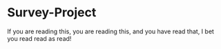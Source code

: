 # Survey-Project
If you are reading this, you are reading this, and you have read that, I bet you read read as read!